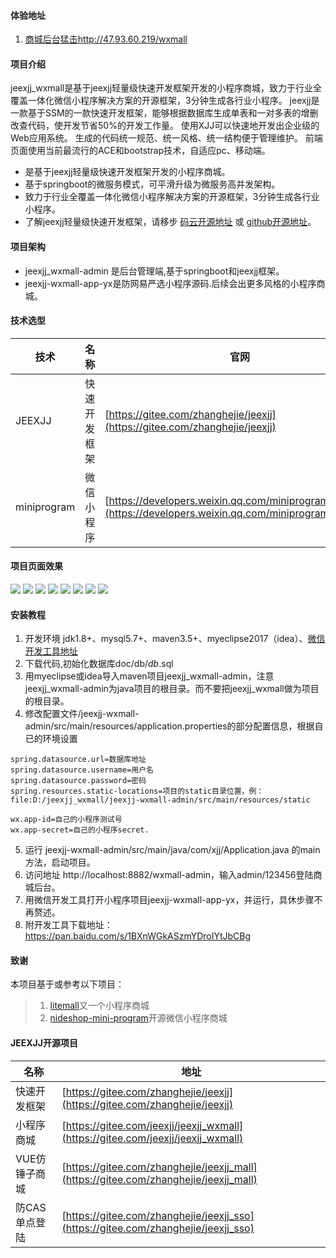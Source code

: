 #### 体验地址
1. [商城后台猛击http://47.93.60.219/wxmall](http://47.93.60.219/wxmall)

#### 项目介绍
jeexjj_wxmall是基于jeexjj轻量级快速开发框架开发的小程序商城，致力于行业全覆盖一体化微信小程序解决方案的开源框架，3分钟生成各行业小程序。
jeexjj是一款基于SSM的一款快速开发框架，能够根据数据库生成单表和一对多表的增删改查代码，使开发节省50%的开发工作量。
使用XJJ可以快速地开发出企业级的Web应用系统。 生成的代码统一规范、统一风格、统一结构便于管理维护。
前端页面使用当前最流行的ACE和bootstrap技术，自适应pc、移动端。
- 是基于jeexjj轻量级快速开发框架开发的小程序商城。
- 基于springboot的微服务模式，可平滑升级为微服务高并发架构。
- 致力于行业全覆盖一体化微信小程序解决方案的开源框架，3分钟生成各行业小程序。
- 了解jeexjj轻量级快速开发框架，请移步 [码云开源地址](https://gitee.com/zhanghejie/jeexjj) 或  [github开源地址](https://github.com/zhanghejie/jeexjj)。

#### 项目架构
- jeexjj_wxmall-admin 是后台管理端,基于springboot和jeexjj框架。
- jeexjj-wxmall-app-yx是防网易严选小程序源码.后续会出更多风格的小程序商城。
#### 技术选型
技术 | 名称 | 官网
----|------|----
JEEXJJ | 快速开发框架  | [https://gitee.com/zhanghejie/jeexjj](https://gitee.com/zhanghejie/jeexjj)
miniprogram | 微信小程序  | [https://developers.weixin.qq.com/miniprogram/dev/api/](https://developers.weixin.qq.com/miniprogram/dev/api/)


#### 项目页面效果
![](https://gitee.com/jeexjj/jeexjj_wxmall/raw/master/doc/images/index1.png)
![](https://gitee.com/jeexjj/jeexjj_wxmall/raw/master/doc/images/index2.png)
![](https://gitee.com/jeexjj/jeexjj_wxmall/raw/master/doc/images/index3.png)
![](https://gitee.com/jeexjj/jeexjj_wxmall/raw/master/doc/images/cart.png)
![](https://gitee.com/jeexjj/jeexjj_wxmall/raw/master/doc/images/category.png)
![](https://gitee.com/jeexjj/jeexjj_wxmall/raw/master/doc/images/home.png)
![](https://gitee.com/jeexjj/jeexjj_wxmall/raw/master/doc/images/conpon.png)
![](https://gitee.com/jeexjj/jeexjj_wxmall/raw/master/doc/images/foot.png)

#### 安装教程

1. 开发环境 jdk1.8+、mysql5.7+、maven3.5+、myeclipse2017（idea）、[微信开发工具地址](https://developers.weixin.qq.com/miniprogram/dev/devtools/download.html)
2. 下载代码,初始化数据库doc/db/*db*.sql
3. 用myeclipse或idea导入maven项目jeexjj_wxmall-admin，注意jeexjj_wxmall-admin为java项目的根目录。而不要把jeexjj_wxmall做为项目的根目录。
4. 修改配置文件/jeexjj-wxmall-admin/src/main/resources/application.properties的部分配置信息，根据自已的环境设置
```
spring.datasource.url=数据库地址
spring.datasource.username=用户名
spring.datasource.password=密码
spring.resources.static-locations=项目的static目录位置，例：file:D:/jeexjj_wxmall/jeexjj-wxmall-admin/src/main/resources/static

wx.app-id=自己的小程序测试号
wx.app-secret=自己的小程序secret.
```
5. 运行 jeexjj-wxmall-admin/src/main/java/com/xjj/Application.java 的main方法，启动项目。
6. 访问地址 http://localhost:8882/wxmall-admin，输入admin/123456登陆商城后台。
7. 用微信开发工具打开小程序项目jeexjj-wxmall-app-yx，并运行，具休步骤不再赘述。
8. 附开发工具下载地址：https://pan.baidu.com/s/1BXnWGkASzmYDroIYtJbCBg

#### 致谢
本项目基于或参考以下项目：
> 1. [litemall](https://gitee.com/linlinjava/litemall)又一个小程序商城
> 2. [nideshop-mini-program](https://github.com/tumobi/nideshop-mini-program)开源微信小程序商城

#### JEEXJJ开源项目

 名称 | 地址
------|----
快速开发框架  | [https://gitee.com/zhanghejie/jeexjj](https://gitee.com/zhanghejie/jeexjj)
小程序商城  | [https://gitee.com/jeexjj/jeexjj_wxmall](https://gitee.com/jeexjj/jeexjj_wxmall)
VUE仿锤子商城  | [https://gitee.com/zhanghejie/jeexjj_mall](https://gitee.com/zhanghejie/jeexjj_mall)
防CAS单点登陆  | [https://gitee.com/zhanghejie/jeexjj_sso](https://gitee.com/zhanghejie/jeexjj_sso)